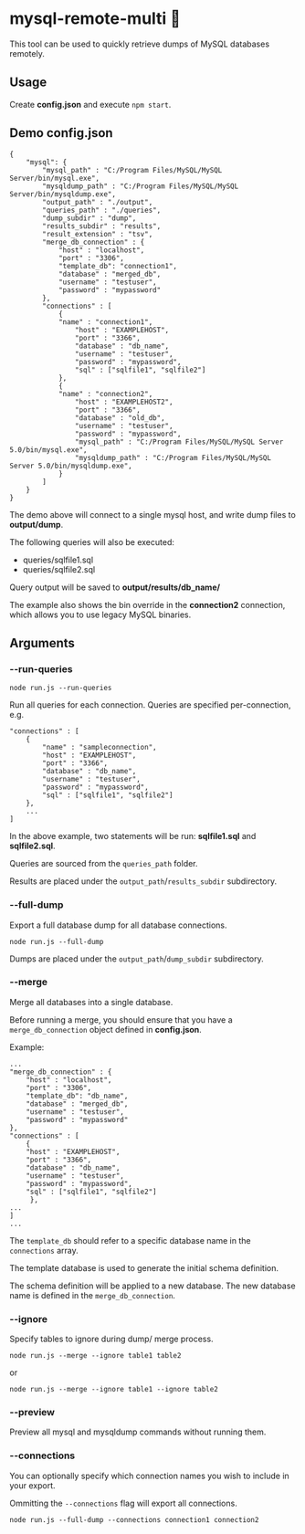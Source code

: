 # mysql-remote-multi 🐬

This tool can be used to quickly retrieve dumps of MySQL databases remotely.

## Usage

Create **config.json** and execute `npm start`.

## Demo config.json

    { 
	    "mysql": {
		    "mysql_path" : "C:/Program Files/MySQL/MySQL Server/bin/mysql.exe",
		    "mysqldump_path" : "C:/Program Files/MySQL/MySQL Server/bin/mysqldump.exe",
		    "output_path" : "./output",
		    "queries_path" : "./queries",
		    "dump_subdir" : "dump",
		    "results_subdir" : "results",
        	"result_extension" : "tsv",
			"merge_db_connection" : {
			    "host" : "localhost",
			    "port" : "3306",
			    "template_db": "connection1",
			    "database" : "merged_db",
			    "username" : "testuser",
			    "password" : "mypassword"
			},
		    "connections" : [
			    {
				"name" : "connection1",
			        "host" : "EXAMPLEHOST",
			        "port" : "3366",
			        "database" : "db_name",
			        "username" : "testuser",
			        "password" : "mypassword",
			        "sql" : ["sqlfile1", "sqlfile2"]
			    },
			    {
				"name" : "connection2",
			        "host" : "EXAMPLEHOST2",
			        "port" : "3366",
			        "database" : "old_db",
			        "username" : "testuser",
			        "password" : "mypassword",
			        "mysql_path" : "C:/Program Files/MySQL/MySQL Server 5.0/bin/mysql.exe",
			        "mysqldump_path" : "C:/Program Files/MySQL/MySQL Server 5.0/bin/mysqldump.exe",
			    }
		    ]
	    }
    }

The demo above will connect to a single mysql host, and write dump files to **output/dump**.

The following queries will also be executed:
- queries/sqlfile1.sql
- queries/sqlfile2.sql

Query output will be saved to **output/results/db_name/**

The example also shows the bin override in the **connection2** connection, which allows you to use legacy MySQL binaries.

## Arguments

### --run-queries

`node run.js --run-queries`

Run all queries for each connection. Queries are specified per-connection, e.g.

	"connections" : [
	    {
	        "name" : "sampleconnection",
	        "host" : "EXAMPLEHOST",
	        "port" : "3366",
	        "database" : "db_name",
	        "username" : "testuser",
	        "password" : "mypassword",
	        "sql" : ["sqlfile1", "sqlfile2"]
	    },
	    ...
	]


In the above example, two statements will be run: **sqlfile1.sql** and **sqlfile2.sql**.

Queries are sourced from the `queries_path` folder.

Results are placed under the `output_path`/`results_subdir` subdirectory.

### --full-dump

Export a full database dump for all database connections.

`node run.js --full-dump`

Dumps are placed under the `output_path`/`dump_subdir` subdirectory.

### --merge

Merge all databases into a single database.

Before running a merge, you should ensure that you have a `merge_db_connection` object defined in **config.json**.

Example:

	...
	"merge_db_connection" : {
	    "host" : "localhost",
	    "port" : "3306",
	    "template_db": "db_name",
	    "database" : "merged_db",
	    "username" : "testuser",
	    "password" : "mypassword"
	},
	"connections" : [
        {
	    "host" : "EXAMPLEHOST",
	    "port" : "3366",
	    "database" : "db_name",
	    "username" : "testuser",
	    "password" : "mypassword",
	    "sql" : ["sqlfile1", "sqlfile2"]
         },
	...
	]
	...

The `template_db` should refer to a specific database name in the `connections` array.

The template database is used to generate the initial schema definition.

The schema definition will be applied to a new database. The new database name is defined in the `merge_db_connection`.

### --ignore

Specify tables to ignore during dump/ merge process. 

`node run.js --merge --ignore table1 table2`

or

`node run.js --merge --ignore table1 --ignore table2`

### --preview

Preview all mysql and mysqldump commands without running them.

### --connections

You can optionally specify which connection names you wish to include in your export.

Ommitting the `--connections` flag will export all connections.

`node run.js --full-dump --connections connection1 connection2`
